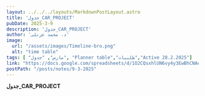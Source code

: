 ```yaml
---
layout: ../../../layouts/MarkdownPostLayout.astro
title: 'جدول_CAR_PROJECT'
pubDate: 2025-3-9
description: 'جدول_CAR_PROJECT'
author: 'د. محمد عزتلى'
image:
  url: "/assets/images/Timeline-bro.png"
  alt: "time table"
tags: [ "مارس", "جدول", "Planner table","طلبيات","Active 28.2.2025"]
link: "https://docs.google.com/spreadsheets/d/1O2CQsxhlUN6vy4y3EwBhCNAe0_z_PvuA/edit?usp=sharing&ouid=106439338913487915657&rtpof=true&sd=true"
postPath: "/posts/notes/9-3-2025"
---
```



**جدول_CAR_PROJECT**